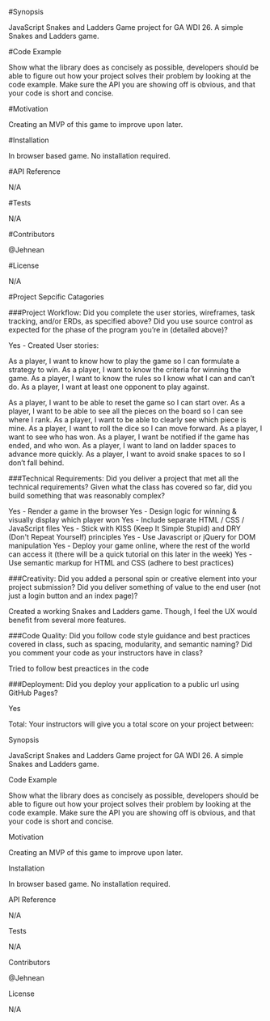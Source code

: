 #Synopsis

JavaScript Snakes and Ladders Game project for GA WDI 26. A simple Snakes and Ladders game.

#Code Example

Show what the library does as concisely as possible, developers should be able to figure out how your project solves their problem by looking at the code example. Make sure the API you are showing off is obvious, and that your code is short and concise.

#Motivation

Creating an MVP of this game to improve upon later.

#Installation

In browser based game. No installation required.

#API Reference

N/A

#Tests

N/A

#Contributors

@Jehnean

#License

N/A

#Project Sepcific Catagories

###Project Workflow: Did you complete the user stories, wireframes, task tracking, and/or ERDs, as specified above? Did you use source control as expected for the phase of the program you’re in (detailed above)?

Yes - Created User stories: 

As a player, I want to know how to play the game so I can formulate a strategy to win. 
As a player, I want to know the criteria for winning the game. 
As a player, I want to know the rules so I know what I can and can’t do. 
As a player, I want at least one opponent to play against. 

As a player, I want to be able to reset the game so I can start over.
As a player, I want to be able to see all the pieces on the board so I can see where I rank. 
As a player, I want to be able to clearly see which piece is mine. 
As a player, I want to roll the dice so I can move forward. 
As a player, I want to see who has won. 
As a player, I want be notified if the game has ended, and who won. 
As a player, I want to land on ladder spaces to advance more quickly. 
As a player, I want to avoid snake spaces to so I don’t fall behind. 


###Technical Requirements: Did you deliver a project that met all the technical requirements? Given what the class has covered so far, did you build something that was reasonably complex?

Yes - Render a game in the browser
Yes - Design logic for winning & visually display which player won 
Yes - Include separate HTML / CSS / JavaScript files
Yes - Stick with KISS (Keep It Simple Stupid) and DRY (Don't Repeat Yourself) principles
Yes - Use Javascript or jQuery for DOM manipulation
Yes - Deploy your game online, where the rest of the world can access it (there will be a quick tutorial on this later in the week)
Yes - Use semantic markup for HTML and CSS (adhere to best practices)

###Creativity: Did you added a personal spin or creative element into your project submission? Did you deliver something of value to the end user (not just a login button and an index page)?

Created a working Snakes and Ladders game. Though, I feel the UX would benefit from several more features. 

###Code Quality: Did you follow code style guidance and best practices covered in class, such as spacing, modularity, and semantic naming? Did you comment your code as your instructors have in class?

Tried to follow best preactices in the code 

###Deployment: Did you deploy your application to a public url using GitHub Pages?

Yes 

Total: Your instructors will give you a total score on your project between:

Synopsis

JavaScript Snakes and Ladders Game project for GA WDI 26. A simple Snakes and Ladders game. 

Code Example

Show what the library does as concisely as possible, developers should be able to figure out how your project solves their problem by looking at the code example. Make sure the API you are showing off is obvious, and that your code is short and concise.

Motivation

Creating an MVP of this game to improve upon later. 

Installation

In browser based game. No installation required. 

API Reference

N/A

Tests

N/A

Contributors

@Jehnean

License

N/A
